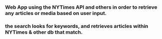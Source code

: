 ### Web App using the NYTimes API and others in order to retrieve any articles or media based on user input.

### the search looks for keywords, and retrieves articles within NYTimes & other db that match.
